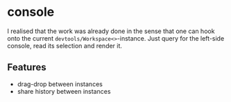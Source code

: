 # console

I realised that the work was already done in the sense that one can hook onto the current `devtools/Workspace<>`-instance. Just query for the left-side console, read its selection and render it.

## Features

* drag-drop between instances
* share history between instances